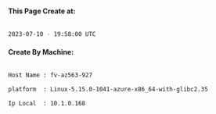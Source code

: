 
   
#### This Page Create at:

```bash

2023-07-10 - 19:58:00 UTC

```

#### Create By Machine:

```bash

Host Name : fv-az563-927

platform  : Linux-5.15.0-1041-azure-x86_64-with-glibc2.35

Ip Local  : 10.1.0.168

```

